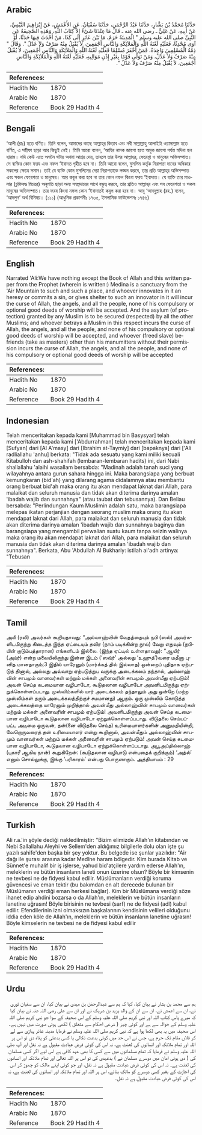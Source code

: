 ## Arabic


<div dir="rtl" lang="ar" style={{fontSize:'larger',backgroundColor:'#f8f9fa',padding:20}}>
حَدَّثَنَا مُحَمَّدُ بْنُ بَشَّارٍ، حَدَّثَنَا عَبْدُ الرَّحْمَنِ، حَدَّثَنَا سُفْيَانُ، عَنِ الأَعْمَشِ، عَنْ إِبْرَاهِيمَ التَّيْمِيِّ، عَنْ أَبِيهِ، عَنْ عَلِيٍّ ـ رضى الله عنه ـ قَالَ مَا عِنْدَنَا شَىْءٌ إِلاَّ كِتَابُ اللَّهِ، وَهَذِهِ الصَّحِيفَةُ عَنِ النَّبِيِّ صلى الله عليه وسلم ‏"‏ الْمَدِينَةُ حَرَمٌ، مَا بَيْنَ عَائِرٍ إِلَى كَذَا، مَنْ أَحْدَثَ فِيهَا حَدَثًا، أَوْ آوَى مُحْدِثًا، فَعَلَيْهِ لَعْنَةُ اللَّهِ وَالْمَلاَئِكَةِ وَالنَّاسِ أَجْمَعِينَ، لاَ يُقْبَلُ مِنْهُ صَرْفٌ وَلاَ عَدْلٌ ‏"‏‏.‏ وَقَالَ ‏"‏ ذِمَّةُ الْمُسْلِمِينَ وَاحِدَةٌ، فَمَنْ أَخْفَرَ مُسْلِمًا فَعَلَيْهِ لَعْنَةُ اللَّهِ وَالْمَلاَئِكَةِ وَالنَّاسِ أَجْمَعِينَ، لاَ يُقْبَلُ مِنْهُ صَرْفٌ وَلاَ عَدْلٌ، وَمَنْ تَوَلَّى قَوْمًا بِغَيْرِ إِذْنِ مَوَالِيهِ، فَعَلَيْهِ لَعْنَةُ اللَّهِ وَالْمَلاَئِكَةِ وَالنَّاسِ أَجْمَعِينَ، لاَ يُقْبَلُ مِنْهُ صَرْفٌ وَلاَ عَدْلٌ ‏"‏‏.‏
</div>
<div style={{backgroundColor:'#f8f9fa',padding:20, marginBottom: 10}}><table> <thead> <tr> <th>References:</th> <th></th> </tr> </thead> <tbody><tr><td>Hadith No</td><td>1870</td></tr><tr><td>Arabic No</td><td>1870</td></tr><tr><td>Reference</td><td>Book 29 Hadith 4</td></tr></tbody></table></div>

## Bengali


<div dir="ltr" lang="bn" style={{fontSize:'larger',backgroundColor:'#f8f9fa',padding:20}}>
‘আলী (রাঃ) হতে বর্ণিত। তিনি বলেন, আমাদের কাছে আল্লাহ্‌র কিতাব এবং নবী সাল্লাল্লাহু আলাইহি ওয়াসাল্লাম হতে বর্ণিত, এ সহীফা ছাড়া আর কিছুই নেই। তিনি আরো বলেন, ‘আয়ির নামক জায়গা হতে অমুক জায়গা পর্যন্ত মদিনা হল হারাম। যদি কেউ এতে অঘটন ঘটায় অথবা আশ্রয় দেয়, তাহলে তার উপর আল্লাহর, ফেরেশ্তা ও মানুষের অভিসম্পাত। সে ব্যক্তির কোন ফরয এবং নফল ‘ইবাদত গৃহীত হবে না। তিনি আরো বলেন, মুসলিম কর্তৃক নিরাপত্তা দানের অধিকার সকলের ক্ষেত্রে সমান। তাই যে ব্যক্তি কোন মুসলিমের দেয়া নিরাপত্তাকে লঙ্ঘন করবে, তার প্রতি আল্লাহ্‌র অভিসম্পাত এবং সকল ফেরেশতা ও মানুষের। আর কবূল করা হবে না তার কোন নফল কিংবা ফরয ‘ইবাদাত। যে ব্যক্তি তার মাওলার (চুক্তিবদ্ধ মিত্রের) অনুমতি ছাড়া অন্য সম্প্রদায়ের সাথে বন্ধুত্ব করবে, তার প্রতিও আল্লাহ্‌র এবং সব ফেরেশতা ও সকল মানুষের অভিসম্পাত। তার ফরয কিংবা নফল কোন ‘ইবাদাতই কবূল করা হবে না। আবূ ‘আবদুল্লাহ (রহ.) বলেন, ‘আদলুন’ অর্থ বিনিময়। (১১১) (আধুনিক প্রকাশনীঃ ১৭৩৫, ইসলামিক ফাউন্ডেশনঃ ১৭৪৬)
</div>
<div style={{backgroundColor:'#f8f9fa',padding:20, marginBottom: 10}}><table> <thead> <tr> <th>References:</th> <th></th> </tr> </thead> <tbody><tr><td>Hadith No</td><td>1870</td></tr><tr><td>Arabic No</td><td>1870</td></tr><tr><td>Reference</td><td>Book 29 Hadith 4</td></tr></tbody></table></div>

## English


<div dir="ltr" lang="en" style={{fontSize:'larger',backgroundColor:'#f8f9fa',padding:20}}>
Narrated 'Ali:We have nothing except the Book of Allah and this written paper from the Prophet (wherein is written:) Medina is a sanctuary from the 'Air Mountain to such and such a place, and whoever innovates in it an heresy or commits a sin, or gives shelter to such an innovator in it will incur the curse of Allah, the angels, and all the people, none of his compulsory or optional good deeds of worship will be accepted. And the asylum (of protection) granted by any Muslim is to be secured (respected) by all the other Muslims; and whoever betrays a Muslim in this respect incurs the curse of Allah, the angels, and all the people, and none of his compulsory or optional good deeds of worship will be accepted, and whoever (freed slave) befriends (take as masters) other than his manumitters without their permission incurs the curse of Allah, the angels, and all the people, and none of his compulsory or optional good deeds of worship will be accepted
</div>
<div style={{backgroundColor:'#f8f9fa',padding:20, marginBottom: 10}}><table> <thead> <tr> <th>References:</th> <th></th> </tr> </thead> <tbody><tr><td>Hadith No</td><td>1870</td></tr><tr><td>Arabic No</td><td>1870</td></tr><tr><td>Reference</td><td>Book 29 Hadith 4</td></tr></tbody></table></div>

## Indonesian


<div dir="ltr" lang="id" style={{fontSize:'larger',backgroundColor:'#f8f9fa',padding:20}}>
Telah menceritakan kepada kami [Muhammad bin Basysyar] telah menceritakan kepada kami ['Abdurrahman] telah menceritakan kepada kami [Sufyan] dari [Al A'masy] dari [Ibrahim at-Taymiy] dari [bapaknya] dari ['Ali radliallahu 'anhu] berkata: "Tidak ada sesuatu yang kami miliki kecuali Kitabulloh dan ash-shahifah (lembaran-lembaran hadits) ini, dari Nabi shallallahu 'alaihi wasallam bersabda: "Madinah adalah tanah suci yang wilayahnya antara gurun sahara hingga ini. Maka barangsiapa yang berbuat kemungkaran (bid'ah) yang dilarang agama didalamnya atau membantu orang berbuat bid'ah maka orang itu akan mendapat laknat dari Allah, para malaikat dan seluruh manusia dan tidak akan diterima darinya amalan 'ibadah wajib dan sunnahnya" (atau taubat dan tebusannya). Dan Beliau bersabda: "Perlindungan Kaum Muslimin adalah satu, maka barangsiapa melepas ikatan perjanjian dengan seorang muslim maka orang itu akan mendapat laknat dari Allah, para malaikat dan seluruh manusia dan tidak akan diterima darinya amalan 'ibadah wajib dan sunnahnya baginya dan barangsiapa yang mengambil perwalian suatu kaum tanpa seizin walinya maka orang itu akan mendapat laknat dari Allah, para malaikat dan seluruh manusia dan tidak akan diterima darinya amalan 'ibadah wajib dan sunnahnya". Berkata, Abu 'Abdullah Al Bukhariy: istilah al'adh artinya: "Tebusan
</div>
<div style={{backgroundColor:'#f8f9fa',padding:20, marginBottom: 10}}><table> <thead> <tr> <th>References:</th> <th></th> </tr> </thead> <tbody><tr><td>Hadith No</td><td>1870</td></tr><tr><td>Arabic No</td><td>1870</td></tr><tr><td>Reference</td><td>Book 29 Hadith 4</td></tr></tbody></table></div>

## Tamil


<div dir="ltr" lang="ta" style={{fontSize:'larger',backgroundColor:'#f8f9fa',padding:20}}>
அலீ (ரலி) அவர்கள் கூறியதாவது: “அல்லாஹ்வின் வேதத்தையும் நபி (ஸல்) அவர்களிடமிருந்து கிடைத்த இந்த ஏட்டையும் தவிர (நாம் படிக்கின்ற நூல்) வேறு எதுவும் (நபியின் குடும்பத்தாரான) எங்களிடம் இல்லை. (இந்த ஏட்டில் உள்ளதாவது): “ஆயிர் (அய்ர்) என்ற மலையிலிருந்து இன்ன இடம் (‘ஸவ்ர்’ அல்லது ‘உஹுத்’)வரை மதீனா புனித மானதாகும்;3 இதில் யாரேனும் (மார்க்கத் தில் இல்லாத) ஒன்றைப் புதிதாக ஏற்படுத் தினால், அல்லது அவ்வாறு ஏற்படுத்துப வருக்கு அடைக்கலம் தந்தால், அல்லாஹ் வின் சாபமும் வானவர்கள் மற்றும் மக்கள் அனைவரின் சாபமும் அவன்மீது ஏற்படும்! அவன் செய்த கடமையான வழிபாடோ, கூடுதலான வழிபாடோ அவனிடமிருந்து ஏற்றுக்கொள்ளப்படாது. முஸ்லிம்களில் யார் அடைக்கலம் தந்தாலும் அது ஒன்றே (மற்ற முஸ்லிம்கள் தரும் அடைக்கலத்திற்குச் சமமானது) ஆகும். ஒரு முஸ்லிம் கொடுத்த அடைக்கலத்தை யாரேனும் முறித்தால் அவன்மீது அல்லாஹ்வின் சாபமும் வானவர்கள் மற்றும் மக்கள் அனைவரின் சாபமும் ஏற்படும்! அவனிடமிருந்து அவன் செய்த கடமையான வழிபாடோ கூடுதலான வழிபாடோ ஏற்றுக்கொள்ளப்படாது. விடுதலை செய்யப்பட்ட அடிமை ஒருவன், தன்(னை விடுதலை செய்த) உரிமையாளர்களின் அனுமதியின்றி, வேறொருவரைத் தன் உரிமையாளர் என்று கூறினால், அவன்மீதும் அல்லாஹ்வின் சாபமும் வானவர்கள் மற்றும் மக்கள் அனைவரின் சாபமும் ஏற்படும்! அவன் செய்த கடமையான வழிபாடோ, கூடுதலான வழிபாடோ ஏற்றுக்கொள்ளப்படாது. அபூஅப்தில்லாஹ் (புகாரீ ஆகிய நான்) கூறுகிறேன்: (கூடுதலான வழிபாடு என்பதைக் குறிக்கும்) ‘அத்ல்’ எனும் சொல்லுக்கு, இங்கு ‘பரிகாரம்’ என்பது பொருளாகும். அத்தியாயம் : 29
</div>
<div style={{backgroundColor:'#f8f9fa',padding:20, marginBottom: 10}}><table> <thead> <tr> <th>References:</th> <th></th> </tr> </thead> <tbody><tr><td>Hadith No</td><td>1870</td></tr><tr><td>Arabic No</td><td>1870</td></tr><tr><td>Reference</td><td>Book 29 Hadith 4</td></tr></tbody></table></div>

## Turkish


<div dir="ltr" lang="tr" style={{fontSize:'larger',backgroundColor:'#f8f9fa',padding:20}}>
Ali r.a.'in şöyle dediği nakledilmiştir: "Bizim elimizde Allah'ın kitabından ve Nebi Sallallahu Aleyhi ve Sellem'den aldığımız bilgilerle dolu olan işte şu yazılı sahife'den başka bir şey yoktur. Bu belgede ise şunlar yazılıdır: "Air dağı ile şurası arasına kadar Medîne haram bölgedir. Kim burada Kitab ve Sünnet'e muhalif bir iş işlerse, yahud bid'atçilere yardım ederse Allah'ın, meleklerin ve bütün insanların laneti onun üzerine olsun? Böyle bir kimsenin ne tevbesi ne de fidyesi kabul edilir. Müslümanların verdiği koruma güvencesi ve eman tektir (bu bakımdan en alt derecede bulunan bir Müslümanın verdiği eman herkesi bağlar). Kim bir Müslümana verdiği söze ihanet edip ahdini bozarsa o da Allah'ın, meleklerin ve bütün insanların lanetine uğrasın! Böyle birisinin ne tevbesi (sarf) ne de fidyesi (adl) kabul edilir. Efendilerinin izni olmaksızın başkalarının kendisinin velileri olduğunu iddia eden köle de Allah'ın, meleklerin ve bütün insanların lanetine uğrasın! Böyle kimselerin ne tevbesi ne de fidyesi kabul edilir
</div>
<div style={{backgroundColor:'#f8f9fa',padding:20, marginBottom: 10}}><table> <thead> <tr> <th>References:</th> <th></th> </tr> </thead> <tbody><tr><td>Hadith No</td><td>1870</td></tr><tr><td>Arabic No</td><td>1870</td></tr><tr><td>Reference</td><td>Book 29 Hadith 4</td></tr></tbody></table></div>

## Urdu


<div dir="rtl" lang="ur" style={{fontSize:'larger',backgroundColor:'#f8f9fa',padding:20}}>
ہم سے محمد بن بشار نے بیان کیا، کہا کہ ہم سے عبدالرحمٰن بن مہدی نے بیان کیا، ان سے سفیان ثوری نے، ان سے اعمش نے، ان سے ان کے والد یزید بن شریک نے اور ان سے علی رضی اللہ عنہ نے بیان کیا کہ میرے پاس کتاب اللہ اور نبی کریم صلی اللہ علیہ وسلم کے اس صحیفہ کے سوا جو نبی کریم صلی اللہ علیہ وسلم کے حوالہ سے ہے اور کوئی چیز ( شرعی احکام سے متعلق ) لکھی ہوئی صورت میں نہیں ہے۔ اس صحیفہ میں یہ بھی لکھا ہوا ہے کہ نبی کریم صلی اللہ علیہ وسلم نے فرمایا مدینہ عائر پہاڑی سے لے کر فلاں مقام تک حرم ہے، جس نے اس حد میں کوئی بدعت نکالی یا کسی بدعتی کو پناہ دی تو اس پر اللہ اور تمام ملائکہ اور انسانوں کی لعنت ہے، نہ اس کی کوئی فرض عبادت مقبول ہے نہ نفل اور آپ صلی اللہ علیہ وسلم نے فرمایا کہ تمام مسلمانوں میں سے کسی کا بھی عہد کافی ہے اس لیے اگر کسی مسلمان کی ( دی ہوئی امان میں دوسرے مسلمان نے ) بدعہدی کی تو اس پر اللہ تعالیٰ اور تمام ملائکہ اور انسانوں کی لعنت ہے۔ نہ اس کی کوئی فرض عبادت مقبول ہے نہ نفل، اور جو کوئی اپنے مالک کو چھوڑ کر اس کی اجازت کے بغیر کسی دوسرے کو مالک بنائے، اس پر اللہ اور تمام ملائکہ اور انسانوں کی لعنت ہے، نہ اس کی کوئی فرض عبادت مقبول ہے نہ نفل۔
</div>
<div style={{backgroundColor:'#f8f9fa',padding:20, marginBottom: 10}}><table> <thead> <tr> <th>References:</th> <th></th> </tr> </thead> <tbody><tr><td>Hadith No</td><td>1870</td></tr><tr><td>Arabic No</td><td>1870</td></tr><tr><td>Reference</td><td>Book 29 Hadith 4</td></tr></tbody></table></div>
